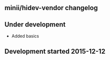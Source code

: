 minii/hidev-vendor changelog
----------------------------

## Under development

- Added basics

## Development started 2015-12-12

